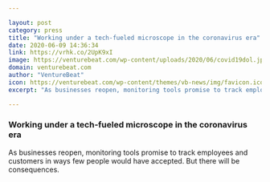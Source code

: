 ```yaml
---

layout: post
category: press
title: "Working under a tech-fueled microscope in the coronavirus era"
date: 2020-06-09 14:36:34
link: https://vrhk.co/2UpK9xI
image: https://venturebeat.com/wp-content/uploads/2020/06/covid19dol.jpg?w=1200&strip=all
domain: venturebeat.com
author: "VentureBeat"
icon: https://venturebeat.com/wp-content/themes/vb-news/img/favicon.ico
excerpt: "As businesses reopen, monitoring tools promise to track employees and customers in ways few people would have accepted. But there will be consequences."

---
```


### Working under a tech-fueled microscope in the coronavirus era

As businesses reopen, monitoring tools promise to track employees and customers in ways few people would have accepted. But there will be consequences.
